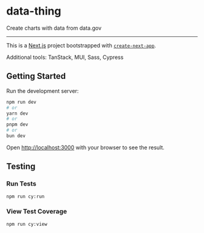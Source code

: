 # data-thing

Create charts with data from data.gov

---

This is a [Next.js](https://nextjs.org/) project bootstrapped with [`create-next-app`](https://github.com/vercel/next.js/tree/canary/packages/create-next-app).

Additional tools: TanStack, MUI, Sass, Cypress

## Getting Started

Run the development server:

```bash
npm run dev
# or
yarn dev
# or
pnpm dev
# or
bun dev
```

Open [http://localhost:3000](http://localhost:3000) with your browser to see the result.

## Testing

### Run Tests

```
npm run cy:run
```

### View Test Coverage

```
npm run cy:view
```
